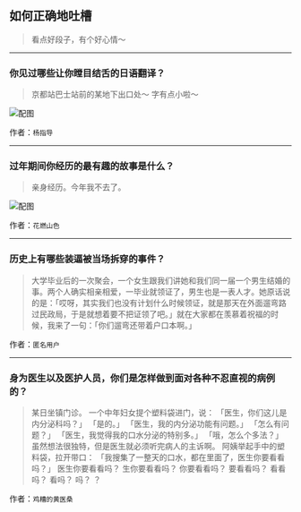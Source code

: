 ## 如何正确地吐槽

> 看点好段子，有个好心情～


 
---

### 你见过哪些让你瞠目结舌的日语翻译？

> 京都站巴士站前的某地下出口处～
> 字有点小啦～



![配图](http://pic4.zhimg.com/70/50208d9ca01907f15baeef78fbd07c6f_b.jpg)


作者：`杨指导`

---

### 过年期间你经历的最有趣的故事是什么？

> 亲身经历。今年我不去了。



![配图](http://pic3.zhimg.com/70/v2-0035476b0ab28a2ee75fce5cd740161a_b.jpg)


作者：`花燃山色`

---

### 历史上有哪些装逼被当场拆穿的事件？

> 大学毕业后的一次聚会，一个女生跟我们讲她和我们同一届一个男生结婚的事。两个人确实相亲相爱，一毕业就领证了，男生也是一表人才。她原话说的是：「哎呀，其实我们也没有计划什么时候领证，就是那天在外面遛弯路过民政局，于是就想着要不把证领了吧。」就在大家都在羡慕着祝福的时候，我来了一句：「你们遛弯还带着户口本啊。」


作者：`匿名用户`

---

### 身为医生以及医护人员，你们是怎样做到面对各种不忍直视的病例的？

> 某日坐镇门诊。
> 一个中年妇女提个塑料袋进门，说：
> 「医生，你们这儿是内分泌科吗？」
> 「是的。」
> 「医生，我的内分泌功能有问题。」
> 「怎么有问题？」
> 「医生，我觉得我的口水分泌的特别多。」
> 「哦，怎么个多法？」
> 虽然想法很独特，但是医生就必须听完病人的主诉啊。
> 阿姨举起手中的塑料袋，拉开带口：
> 「我搜集了一整天的口水，都在里面了，医生你要看看吗？」
> 医生你要看看吗？
> 生你要看看吗？
> 你要看看吗？
> 要看看吗？
> 看看吗？
> 看吗？
> 吗？
> ？


作者：`鸡糟的黄医桑`